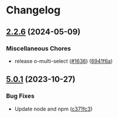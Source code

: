 # Changelog

## [2.2.6](https://github.com/Financial-Times/origami/compare/ftdomdelegate-v5.0.1...ftdomdelegate-v2.2.6) (2024-05-09)


### Miscellaneous Chores

* release o-multi-select ([#1636](https://github.com/Financial-Times/origami/issues/1636)) ([6941f6a](https://github.com/Financial-Times/origami/commit/6941f6a832d6e35f099a679659c3acbc49e54999))

## [5.0.1](https://github.com/Financial-Times/origami/compare/ftdomdelegate-v5.0.0...ftdomdelegate-v5.0.1) (2023-10-27)


### Bug Fixes

* Update node and npm ([c371fc3](https://github.com/Financial-Times/origami/commit/c371fc3f7f2d66266dbca95862ecef3ddeb1f339))
